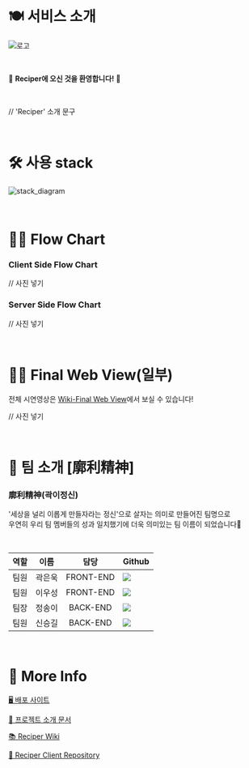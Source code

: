 # 🍽 서비스 소개

![로고](https://user-images.githubusercontent.com/77570843/120951605-31cc1180-c784-11eb-92aa-5f1d297a3df1.png)

<br/>

🎉 **Reciper에 오신 것을 환영합니다!** 🎉

<br/>

// 'Reciper' 소개 문구

<br/>

# 🛠 사용 stack

![stack_diagram](https://user-images.githubusercontent.com/77570843/120578890-7fcdd600-c461-11eb-9134-44ce31db21a3.png)

<br/>

# 🏃‍♂️ Flow Chart

### Client Side Flow Chart

// 사진 넣기

### Server Side Flow Chart

// 사진 넣기

<br/>

# 🧑‍💻 Final Web View(일부)

전체 시연영상은 [Wiki-Final Web View](https://github.com/codestates/Reciper-client/wiki/Final-Web-View)에서 보실 수 있습니다!

// 사진 넣기

<br/>

# 🌟 팀 소개 [廓利精神]

### 廓利精神(곽이정신)

'세상을 널리 이롭게 만들자라는 정신'으로 살자는 의미로 만들어진 팀명으로  
우연히 우리 팀 멤버들의 성과 일치했기에 더욱 의미있는 팀 이름이 되었습니다🤗

<br/>

| 역할 |  이름  |   담당    | Github                                                                                                                                                                      |
| :--: | :----: | :-------: | :-------------------------------------------------------------------------------------------------------------------------------------------------------------------------- |
| 팀원 | 곽은욱 | FRONT-END | <a href="https://github.com/Woogie-94" target="_blank"><img src="https://img.shields.io/badge/Woogie_94-5294E2?style=for-the-badge&logo=GitHub&logoColor=white"/></a>       |
| 팀원 | 이우성 | FRONT-END | <a href="https://github.com/useonglee" target="_blank"><img src="https://img.shields.io/badge/useonglee-5294E2?style=for-the-badge&logo=GitHub&logoColor=white"/></a>       |
| 팀장 | 정송이 | BACK-END  | <a href="https://github.com/lovelysi0113" target="_blank"><img src="https://img.shields.io/badge/lovelysi0113-5294E2?style=for-the-badge&logo=GitHub&logoColor=white"/></a> |
| 팀원 | 신승길 | BACK-END  | <a href="https://github.com/gatsukichi" target="_blank"><img src="https://img.shields.io/badge/gatsukichi-5294E2?style=for-the-badge&logo=GitHub&logoColor=white"/></a>     |

<br/>

# 🌸 More Info

[🖥 배포 사이트](https://reciper.me)

[🌿 프로젝트 소개 문서](https://www.notion.so/1-Reciper-de93f39a78844d7cb9af57c041ccfa27)

[📚 Reciper Wiki](https://github.com/codestates/Reciper-client/wiki)

[🔐 Reciper Client Repository](https://github.com/codestates/Reciper-client)
